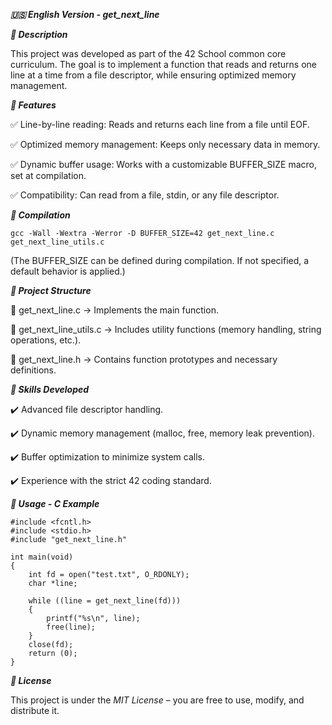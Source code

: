 ***🇺🇸 English Version - get_next_line***




***📝 Description***

This project was developed as part of the 42 School common core curriculum. 
The goal is to implement a function that reads and returns one line at a time from a file descriptor, while ensuring optimized memory management.




***🚀 Features***

✅ Line-by-line reading: Reads and returns each line from a file until EOF.

✅ Optimized memory management: Keeps only necessary data in memory.

✅ Dynamic buffer usage: Works with a customizable BUFFER_SIZE macro, set at compilation.

✅ Compatibility: Can read from a file, stdin, or any file descriptor.




***📌 Compilation***

	gcc -Wall -Wextra -Werror -D BUFFER_SIZE=42 get_next_line.c get_next_line_utils.c

(The BUFFER_SIZE can be defined during compilation. If not specified, a default behavior is applied.)




***📂 Project Structure***

📌 get_next_line.c → Implements the main function.

📌 get_next_line_utils.c → Includes utility functions (memory handling, string operations, etc.).

📌 get_next_line.h → Contains function prototypes and necessary definitions.




***🎯 Skills Developed***

✔️ Advanced file descriptor handling.

✔️ Dynamic memory management (malloc, free, memory leak prevention).

✔️ Buffer optimization to minimize system calls.

✔️ Experience with the strict 42 coding standard.



***📌 Usage - C Example***
```
#include <fcntl.h>
#include <stdio.h>
#include "get_next_line.h"

int main(void)
{
    int fd = open("test.txt", O_RDONLY);
    char *line;

    while ((line = get_next_line(fd)))
    {
        printf("%s\n", line);
        free(line);
    }
    close(fd);
    return (0);
}
```



***📜 License***

This project is under the *MIT License* – you are free to use, modify, and distribute it.
